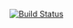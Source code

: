 [![Build Status](https://travis-ci.org/EphraimDev/MyDiary.svg?branch=develop)](https://travis-ci.org/EphraimDev/MyDiary)
